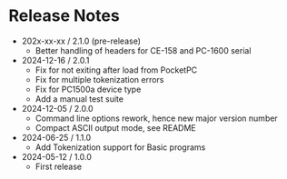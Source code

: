 # Release Notes

- 202x-xx-xx / 2.1.0 (pre-release)
    - Better handling of headers for CE-158 and PC-1600 serial
- 2024-12-16 / 2.0.1
    - Fix for not exiting after load from PocketPC
    - Fix for multiple tokenization errors
    - Fix for PC1500a device type
    - Add a manual test suite
- 2024-12-05 / 2.0.0
    - Command line options rework, hence new major version number
    - Compact ASCII output mode, see README
- 2024-06-25 / 1.1.0
    - Add Tokenization support for Basic programs
- 2024-05-12 / 1.0.0
    - First release
